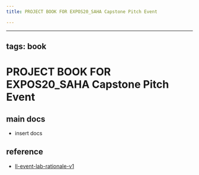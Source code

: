 ```yaml
---
title: PROJECT BOOK FOR EXPOS20_SAHA Capstone Pitch Event

---
```



---
tags: book
---

PROJECT BOOK FOR EXPOS20_SAHA Capstone Pitch Event
===

main docs
---

- insert docs

reference
---

- [ll-event-lab-rationale-v1](/AunryFEcRm6SG8qAbHAyIw)

